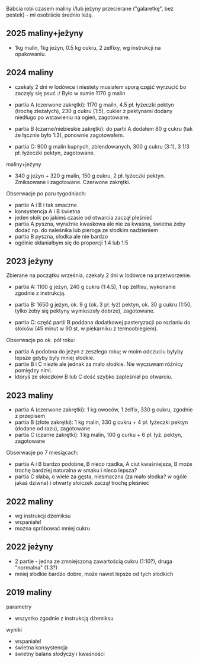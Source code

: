 Babcia robi czasem maliny i/lub jeżyny przecierane ("galaretkę", bez pestek) -
mi osobiście średnio leżą.

2025 maliny+jeżyny
------------------

- 1kg malin, 1kg jeżyn, 0.5 kg cukru, 2 żelfixy, wg instrukcji na opakowaniu.


2024 maliny
-----------

- czekały 2 dni w lodówce i niestety musiałem sporą część wyrzucić bo zaczęły
  się psuć :/ Było w sumie 1170 g malin

- partia A (czerwone zakrętki): 1170 g mailn, 4.5 pł. łyżeczki pektyn (trochę
  zleżałych), 230 g cukru (1:5), cukier z pektynami dodany niedługo po
  wstawieniu na ogień, zagotowane.

- partia B (czarne/niebieskie zakrętki): do partii A dodałem 80 g cukru (tak że
  łącznie było 1:3), ponownie zagotowałem.

- partia C: 900 g malin kupnych, zblendowanych, 300 g cukru (3:1), 3 1/3 pł.
  łyżeczki pektyn, zagotowane.

maliny+jeżyny

- 340 g jeżyn + 320 g malin, 150 g cukru, 2 pł. łyżeczki pektyn. Zmiksowane i
  zagotowane. Czerwone zakrętki.


Obserwacje po paru tygodniach:
- partie A i B i tak smaczne
- konsystencja A i B świetna
- jeden słoik po jakimś czasie od otwarcia zaczął pleśnieć
- partia A pyszna, wyraźnie kwaskowa ale nie za kwaśna, świetna żeby dodać np.
  do naleśnika lub pieroga ze słodkim nadzieniem
- partia B pyszna, słodka ale nie bardzo
- ogólnie skłaniałbym się do proporcji 1:4 lub 1:5


2023 jeżyny
-----------

Zbierane na początku września, czekały 2 dni w lodówce na przetworzenie.

- partia A: 1100 g jeżyn, 240 g cukru (1:4.5), 1 op żelfixu, wykonanie zgodnie z
  instrukcją.

- partia B: 1650 g jeżyn, ok. 9 g (ok. 3 pł. łyż) pektyn, ok. 30 g cukru
  (1:50, tylko żeby się pektyny wymieszały dobrze), zagotowane.

- partia C: część partii B poddana dodatkowej pasteryzacji po rozlaniu do
  słoików (45 minut w 90 st. w piekarniku z termoobiegiem).


Obserwacje po ok. pół roku:
- partia A podobna do jeżyn z zeszłego roku; w moim odczuciu byłyby lepsze
  gdyby były mniej słodkie.
- partie B i C niezłe ale jednak za mało słodkie. Nie wyczuwam różnicy pomiędzy
  nimi.
- któryś ze słoiczków B lub C dość szybko zapleśniał po otwarciu.


2023 maliny
-----------

- partia A (czerwone zakrętki): 1 kg owoców, 1 żelfix, 330 g cukru, zgodnie z
  przepisem
- partia B (złote zakrętki): 1 kg malin, 330 g cukru + 4 pł. łyżeczki pektyn
  (dodane od razu), zagotowane
- partia C (czarne zakrętki): 1 kg malin, 100 g curku + 6 pł. łyż. pektyn,
  zagotowane

Obserwacje po 7 miesiącach:
- partia A i B bardzo podobne, B nieco rzadka, A ciut kwaśniejsza, B może
  trochę bardziej naturalna w smaku i nieco lepsza?
- partia C słaba, o wiele za gęsta, niesmaczna (za mało słodka? w ogóle jakaś
  dziwna) i otwarty słoiczek zaczął trochę pleśnieć

2022 maliny
-----------

- wg instrukcji dżemiksu
- wspaniałe!
- można spróbować mniej cukru

2022 jeżyny
-----------

- 2 partie - jedna ze zmniejszoną zawartością cukru (1:10?), druga "normalna" (1:3?)
- mniej słodkie bardzo dobre, może nawet lepsze od tych słodkich

2019 maliny
-----------

parametry

- wszystko zgodnie z instrukcją dżemiksu

wyniki

- wspaniałe!
- świetna konsystencja
- świetny balans słodyczy i kwaśności
